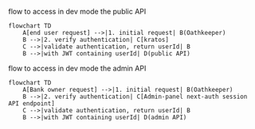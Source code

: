 flow to access in dev mode the public API

```mermaid
flowchart TD
    A[end user request] -->|1. initial request| B(Oathkeeper)
    B -->|2. verify authentication| C[kratos]
    C -->|validate authentication, return userId| B
    B -->|with JWT containing userId| D(public API)
```

flow to access in dev mode the admin API

```mermaid
flowchart TD
    A[Bank owner request] -->|1. initial request| B(Oathkeeper)
    B -->|2. verify authentication| C[Admin-panel next-auth session API endpoint]
    C -->|validate authentication, return userId| B
    B -->|with JWT containing userId| D(admin API)
```
